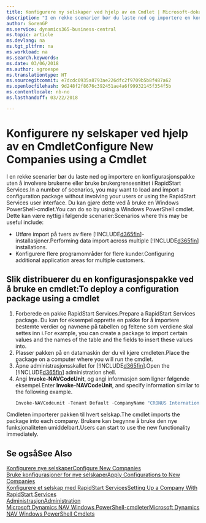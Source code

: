 ```yaml
---
title: Konfigurere ny selskaper ved hjelp av en Cmdlet | Microsoft-dokumentasjon
description: "I en rekke scenarier bør du laste ned og importere en konfigurasjonspakke uten å involvere brukerne eller bruke brukergrensesnittet i RapidStart Services. Du kan gjøre dette ved å bruke en Windows PowerShell-cmdlet."
author: SorenGP
ms.service: dynamics365-business-central
ms.topic: article
ms.devlang: na
ms.tgt_pltfrm: na
ms.workload: na
ms.search.keywords: 
ms.date: 03/06/2018
ms.author: sgroespe
ms.translationtype: HT
ms.sourcegitcommit: e7dcdc0935a8793ae226dfc2f9709b5b8f487a62
ms.openlocfilehash: 9d248f2f8676c392451ae4a6f99932145f354f5b
ms.contentlocale: nb-no
ms.lasthandoff: 03/22/2018

---
```

# <a name="configure-new-companies-using-a-cmdlet"></a><span data-ttu-id="6be61-104">Konfigurere ny selskaper ved hjelp av en Cmdlet</span><span class="sxs-lookup"><span data-stu-id="6be61-104">Configure New Companies using a Cmdlet</span></span>
<span data-ttu-id="6be61-105">I en rekke scenarier bør du laste ned og importere en konfigurasjonspakke uten å involvere brukerne eller bruke brukergrensesnittet i RapidStart Services.</span><span class="sxs-lookup"><span data-stu-id="6be61-105">In a number of scenarios, you may want to load and import a configuration package without involving your users or using the RapidStart Services user interface.</span></span> <span data-ttu-id="6be61-106">Du kan gjøre dette ved å bruke en Windows PowerShell-cmdlet.</span><span class="sxs-lookup"><span data-stu-id="6be61-106">You can do so by using a Windows PowerShell cmdlet.</span></span> <span data-ttu-id="6be61-107">Dette kan være nyttig i følgende scenarier:</span><span class="sxs-lookup"><span data-stu-id="6be61-107">Scenarios where this may be useful include:</span></span>  

- <span data-ttu-id="6be61-108">Utføre import på tvers av flere [!INCLUDE[d365fin](includes/d365fin_md.md)]-installasjoner.</span><span class="sxs-lookup"><span data-stu-id="6be61-108">Performing data import across multiple [!INCLUDE[d365fin](includes/d365fin_md.md)] installations.</span></span>
- <span data-ttu-id="6be61-109">Konfigurere flere programområder for flere kunder.</span><span class="sxs-lookup"><span data-stu-id="6be61-109">Configuring additional application areas for multiple customers.</span></span>  

## <a name="to-deploy-a-configuration-package-using-a-cmdlet"></a><span data-ttu-id="6be61-110">Slik distribuerer du en konfigurasjonspakke ved å bruke en cmdlet:</span><span class="sxs-lookup"><span data-stu-id="6be61-110">To deploy a configuration package using a cmdlet</span></span>  

1. <span data-ttu-id="6be61-111">Forberede en pakke RapidStart Services.</span><span class="sxs-lookup"><span data-stu-id="6be61-111">Prepare a RapidStart Services package.</span></span> <span data-ttu-id="6be61-112">Du kan for eksempel opprette en pakke for å importere bestemte verdier og navnene på tabellen og feltene som verdiene skal settes inn i.</span><span class="sxs-lookup"><span data-stu-id="6be61-112">For example, you can create a package to import certain values and the names of the table and the fields to insert these values into.</span></span>  
2. <span data-ttu-id="6be61-113">Plasser pakken på en datamaskin der du vil kjøre cmdleten.</span><span class="sxs-lookup"><span data-stu-id="6be61-113">Place the package on a computer where you will run the cmdlet.</span></span>  
3. <span data-ttu-id="6be61-114">Åpne administrasjonsskallet for [!INCLUDE[d365fin](includes/d365fin_md.md)].</span><span class="sxs-lookup"><span data-stu-id="6be61-114">Open the [!INCLUDE[d365fin](includes/d365fin_md.md)] administration shell.</span></span>  
4. <span data-ttu-id="6be61-115">Angi **Invoke-NAVCodeUnit**, og angi informasjon som ligner følgende eksempel.</span><span class="sxs-lookup"><span data-stu-id="6be61-115">Enter **Invoke-NAVCodeUnit**, and specify information similar to the following example.</span></span>  
    ```powershell  
    Invoke-NAVCodeunit -Tenant Default -CompanyName "CRONUS International Ltd." -CodeunitId 8620 -MethodName ImportRapidStartPackage -Argument "C:TEMPRS_CONFIG.rapidstart" -ServerInstance DynamicsNAV71  

    ```
<span data-ttu-id="6be61-116">Cmdleten importerer pakken til hvert selskap.</span><span class="sxs-lookup"><span data-stu-id="6be61-116">The cmdlet imports the package into each company.</span></span> <span data-ttu-id="6be61-117">Brukere kan begynne å bruke den nye funksjonaliteten umiddelbart.</span><span class="sxs-lookup"><span data-stu-id="6be61-117">Users can start to use the new functionality immediately.</span></span>  

## <a name="see-also"></a><span data-ttu-id="6be61-118">Se også</span><span class="sxs-lookup"><span data-stu-id="6be61-118">See Also</span></span>  
[<span data-ttu-id="6be61-119">Konfigurere nye selskaper</span><span class="sxs-lookup"><span data-stu-id="6be61-119">Configure New Companies</span></span>](admin-how-to-configure-new-companies.md)  
[<span data-ttu-id="6be61-120">Bruke konfigurasjoner for nye selskaper</span><span class="sxs-lookup"><span data-stu-id="6be61-120">Apply Configurations to New Companies</span></span>](admin-apply-configuration-to-new-companies.md)  
[<span data-ttu-id="6be61-121">Konfigurere et selskap med RapidStart Services</span><span class="sxs-lookup"><span data-stu-id="6be61-121">Setting Up a Company With RapidStart Services</span></span>](admin-set-up-a-company-with-rapidstart.md)  
[<span data-ttu-id="6be61-122">Administrasjon</span><span class="sxs-lookup"><span data-stu-id="6be61-122">Administration</span></span>](admin-setup-and-administration.md)  
[<span data-ttu-id="6be61-123">Microsoft Dynamics NAV Windows PowerShell-cmdleter</span><span class="sxs-lookup"><span data-stu-id="6be61-123">Microsoft Dynamics NAV Windows PowerShell Cmdlets</span></span>](/dynamics-nav/microsoft-dynamics-nav-windows-powershell-cmdlets)

